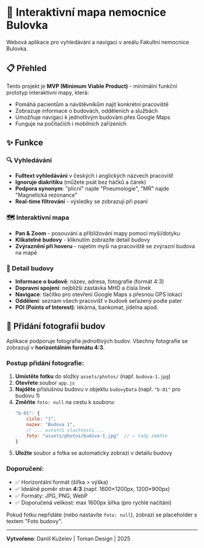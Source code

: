 # 🏥 Interaktivní mapa nemocnice Bulovka

Webová aplikace pro vyhledávání a navigaci v areálu Fakultní nemocnice Bulovka.

## 📋 Přehled

Tento projekt je **MVP (Minimum Viable Product)** - minimální funkční prototyp interaktivní mapy, která:
- Pomáhá pacientům a návštěvníkům najít konkrétní pracoviště
- Zobrazuje informace o budovách, odděleních a službách
- Umožňuje navigaci k jednotlivým budovám přes Google Maps
- Funguje na počítačích i mobilních zařízeních

## ✨ Funkce

### 🔍 Vyhledávání
- **Fulltext vyhledávání** v českých i anglických názvech pracovišť
- **Ignoruje diakritiku** (můžete psát bez háčků a čárek)
- **Podpora synonym**: "plicní" najde "Pneumologie", "MR" najde "Magnetická rezonance"
- **Real-time filtrování** - výsledky se zobrazují při psaní

### 🗺️ Interaktivní mapa
- **Pan & Zoom** - posouvání a přibližování mapy pomocí myši/dotyku
- **Klikatelné budovy** - kliknutím zobrazíte detail budovy
- **Zvýraznění při hoveru** - najetím myši na pracoviště se zvýrazní budova na mapě

### 🏢 Detail budovy
- **Informace o budově**: název, adresa, fotografie (formát 4:3)
- **Dopravní spojení**: nejbližší zastávka MHD a čísla linek
- **Navigace**: tlačítko pro otevření Google Maps s přesnou GPS lokací
- **Oddělení**: seznam všech pracovišť v budově seřazený podle pater
- **POI (Points of Interest)**: lékárna, bankomat, jídelna apod.

## 📸 Přidání fotografií budov

Aplikace podporuje fotografie jednotlivých budov. Všechny fotografie se zobrazují v **horizontálním formátu 4:3**.

### Postup přidání fotografie:

1. **Umístěte fotku** do složky `assets/photos/` (např. `budova-1.jpg`)
2. **Otevřete** soubor `app.js`
3. **Najděte** příslušnou budovu v objektu `budovyData` (např. `"b-01"` pro budovu 1)
4. **Změňte** `foto: null` na cestu k souboru:
   ```javascript
   "b-01": { 
       cislo: "1", 
       nazev: "Budova 1", 
       // ... ostatní vlastnosti ...
       foto: "assets/photos/budova-1.jpg"  // ← tady změňte
   }
   ```
5. **Uložte** soubor a fotka se automaticky zobrazí v detailu budovy

### Doporučení:
- ✅ Horizontální formát (šířka > výška)
- ✅ Ideálně poměr stran **4:3** (např. 1600×1200px, 1200×900px)
- ✅ Formáty: JPG, PNG, WebP
- ✅ Doporučená velikost: max 1600px šířka (pro rychlé načítání)

Pokud fotku nepřidáte (nebo nastavíte `foto: null`), zobrazí se placeholder s textem "Foto budovy".

---

**Vytvořeno**: Daniil Kuželev | Toman Design | 2025